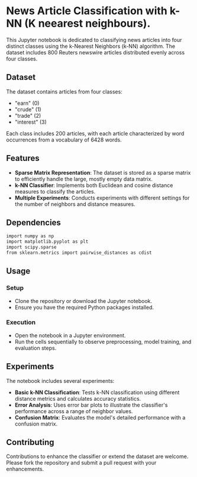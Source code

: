 # News Article Classification with k-NN (K neearest neighbours).

This Jupyter notebook is dedicated to classifying news articles into four distinct classes using the k-Nearest Neighbors (k-NN) algorithm. The dataset includes 800 Reuters newswire articles distributed evenly across four classes.

## Dataset

The dataset contains articles from four classes:
- "earn" (0)
- "crude" (1)
- "trade" (2)
- "interest" (3)

Each class includes 200 articles, with each article characterized by word occurrences from a vocabulary of 6428 words.

## Features

- **Sparse Matrix Representation**: The dataset is stored as a sparse matrix to efficiently handle the large, mostly empty data matrix.
- **k-NN Classifier**: Implements both Euclidean and cosine distance measures to classify the articles.
- **Multiple Experiments**: Conducts experiments with different settings for the number of neighbors and distance measures.

## Dependencies

```bash
import numpy as np
import matplotlib.pyplot as plt
import scipy.sparse
from sklearn.metrics import pairwise_distances as cdist
```

## Usage

### Setup
- Clone the repository or download the Jupyter notebook.
- Ensure you have the required Python packages installed.

### Execution
- Open the notebook in a Jupyter environment.
- Run the cells sequentially to observe preprocessing, model training, and evaluation steps.

## Experiments

The notebook includes several experiments:
- **Basic k-NN Classification**: Tests k-NN classification using different distance metrics and calculates accuracy statistics.
- **Error Analysis**: Uses error bar plots to illustrate the classifier's performance across a range of neighbor values.
- **Confusion Matrix**: Evaluates the model's detailed performance with a confusion matrix.

## Contributing

Contributions to enhance the classifier or extend the dataset are welcome. Please fork the repository and submit a pull request with your enhancements.

